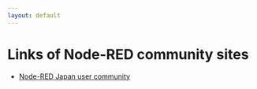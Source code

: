 ```yaml
---
layout: default
---
```


# Links of Node-RED community sites

- [Node-RED Japan user community](https://nodered.jp/)

